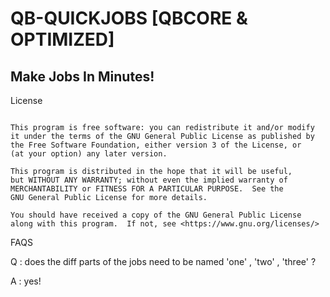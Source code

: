 # QB-QUICKJOBS [QBCORE & OPTIMIZED]
## Make Jobs In Minutes!




License
```

This program is free software: you can redistribute it and/or modify
it under the terms of the GNU General Public License as published by
the Free Software Foundation, either version 3 of the License, or
(at your option) any later version.

This program is distributed in the hope that it will be useful,
but WITHOUT ANY WARRANTY; without even the implied warranty of
MERCHANTABILITY or FITNESS FOR A PARTICULAR PURPOSE.  See the
GNU General Public License for more details.

You should have received a copy of the GNU General Public License
along with this program.  If not, see <https://www.gnu.org/licenses/> 

```






FAQS

Q : does the diff parts of the jobs need to be named  'one' , 'two' , 'three' ?

A : yes!



